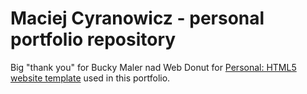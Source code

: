 # Maciej Cyranowicz - personal portfolio repository

Big "thank you" for Bucky Maler nad Web Donut for [Personal: HTML5 website template](https://graphicburger.com/personal-free-html-template/) used in this portfolio.